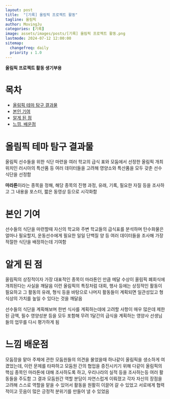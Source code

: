 ```yaml
---
layout: post
title:  "[기록] 올림픽 프로젝트 활동"
tagline: 올림픽
author: MovingJu
categories: [기록]
image: assets/images/posts/[기록] 올림픽 프로젝트 활동.png
lastmode: 2024-07-12 12:00:00
sitemap:
  changefreq: daily
  priority : 1.0
---
```


**올림픽 프로젝트 활동 생기부용**

# 목차

- [올림픽 테마 탐구 결과물](#올림픽-테마-탐구-결과물)
- [본인 기여](#본인-기여)
- [알게 된 점](#알게-된-점)
- [느낌, 배운점](#느낌-배운점)


# 올림픽 테마 탐구 결과물

올림픽 선수들을 위한 식단 마련을 여러 학교의 급식 표와 모둠에서 선정한 올림픽 개최 위치인 러시아의 특산품 등 여러 데이터들을 고려해 영양소와 특산품을 모두 갖춘 선수 식단을 선정함

**마라톤**이라는 종목을 정해, 해당 종목의 진행 과정, 유래, 기록, 필요한 자질 등을 조사하고 그 내용을 포스터, 짧은 동영상 등으로 시각화함

# 본인 기여

선수들의 식단을 마련할때 자신의 학교와 주변 학교들의 급식표를 분석하며 탄수화물은 얼마나 필요할지, 운동선수에게 필요한 일일 단백질 양 등 여러 데이터들을 조사해 가장 적절한 식단을 배정하는데 기여함

# 알게 된 점

올림픽의 상징적이자 가장 대표적인 종목이 마라톤인 만큼 메달 수상이 올림픽 폐회식에 개최된다는 사실을 깨달음 이런 올림픽의 특징처럼 대회, 행사 등에는 상징적인 활동이 필요하고 그 활동의 유래, 형식 등을 바탕으로 나머지 활동들이 계획되면 일관성있고 형식상의 가치를 높일 수 있다는 것을 깨달음 

선수들의 식단을 계획해보며 한번 식사를 계획하는데에 고려할 사항이 매우 많은데 제한된 금액, 필수 영양성분 등을 모두 포함해 무려 1달간의 급식을 계획하는 영양사 선생님들의 업무를 다시 평가하게 됨

# 느낌 배운점

모둠장을 맡아 주제에 관한 모둠원들의 의견을 물었을때 하나같이 올림픽을 생소하게 여겼었는데, 이런 문제를 타파하고 모둠원 간의 협업을 증진시키기 위해 다같이 올림픽의 핵심 종목인 마라톤에 대해 조사하도록 하고, 우리나라의 실적 등을 조사하는등 여러 활동들을 주도함 그 결과 모둠원간 역할 분담이 자연스럽게 이뤄졌고 각자 자신의 장점을 고려해 스스로 역할을 맡을 수 있어서 활동을 원활히 이끌어 갈 수 있었고 서로에게 협력적이고 웃음이 많은 긍정적 분위기를 만들어 낼 수 있었음